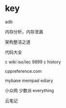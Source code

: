 # key

adb

内存分析，内存泄漏

架构整洁之道

代码大全

c wiki iso/iec 9899  c history

cppreference.com

mybase       mempad  ediary

小众网  少数派  everything

云笔记
